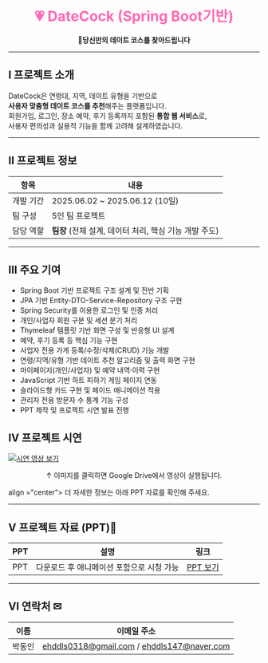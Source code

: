 <h1 align="center" style="color:#ff69b4">💗 DateCock (Spring Boot기반)</h1>
<p align="center"><strong>🌸당신만의 데이트 코스를 찾아드립니다</strong></p>

---

## Ⅰ 프로젝트 소개

DateCock은 연령대, 지역, 데이트 유형을 기반으로  
**사용자 맞춤형 데이트 코스를 추천**해주는 플랫폼입니다.  
회원가입, 로그인, 장소 예약, 후기 등록까지 포함된 **통합 웹 서비스**로,  
사용자 편의성과 실용적 기능을 함께 고려해 설계하였습니다.

---

## Ⅱ 프로젝트 정보

| 항목         | 내용                                                  |
|--------------|-------------------------------------------------------|
| 개발 기간     | 2025.06.02 ~ 2025.06.12 (10일)                         |
| 팀 구성       | 5인 팀 프로젝트                                       |
| 담당 역할     | **팀장** (전체 설계, 데이터 처리, 핵심 기능 개발 주도)    |

---

## Ⅲ 주요 기여

- Spring Boot 기반 프로젝트 구조 설계 및 전반 기획
- JPA 기반 Entity-DTO-Service-Repository 구조 구현
- Spring Security를 이용한 로그인 및 인증 처리
- 개인/사업자 회원 구분 및 세션 분기 처리
- Thymeleaf 템플릿 기반 화면 구성 및 반응형 UI 설계
- 예약, 후기 등록 등 핵심 기능 구현
- 사업자 전용 가게 등록/수정/삭제(CRUD) 기능 개발
- 연령/지역/유형 기반 데이트 추천 알고리즘 및 출력 화면 구현
- 마이페이지(개인/사업자) 및 예약 내역·이력 구현
- JavaScript 기반 하트 피하기 게임 페이지 연동
- 슬라이드형 카드 구현 및 페이드 애니메이션 적용
- 관리자 전용 방문자 수 통계 기능 구성
- PPT 제작 및 프로젝트 시연 발표 진행


## Ⅳ 프로젝트 시연

[![시연 영상 보기](https://github.com/user-attachments/assets/9ea93b32-61f9-4d68-b613-1f39a147d33e)](https://drive.google.com/file/d/1q8t6X3UdNsFdWciBhmv8sGW_iLD7Po-r/view?usp=sharing)

<p align="center">↑ 이미지를 클릭하면 Google Drive에서 영상이 실행됩니다.</p>
<p> align ="center"> 더 자세한 정보는 아래 PPT 자료를 확인해 주세요.</p>

---

## Ⅴ 프로젝트 자료 (PPT)📂

| PPT     | 설명                                        | 링크 |
|----------|---------------------------------------------|------|
| PPT  | 다운로드 후 애니메이션 포함으로 시청 가능   | [PPT 보기](https://docs.google.com/presentation/d/1Vfh_r-XZ9g5CW3VGeLEwyug3bAsswr1K/edit?usp=sharing&ouid=116873576163210222054&rtpof=true&sd=true) |

---

## Ⅵ 연락처 ✉

| 이름   | 이메일 주소                                    |
|--------|------------------------------------------------|
| 박동인 | ehddls0318@gmail.com / ehddls147@naver.com     |
